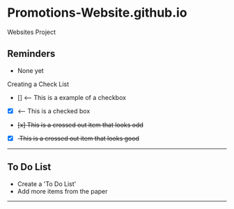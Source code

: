 # Promotions-Website.github.io
Websites Project

## Reminders
- None yet

Creating a Check List
- [] <-- This is a example of a checkbox
- [x] <-- This is a checked box
- <del> [x] This is a crossed out item that looks odd </del>
- [x] <del> This is a crossed out item that looks good </del>

---

## To Do List
- Create a 'To Do List'
- Add more items from the paper


---
